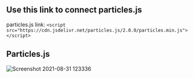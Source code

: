 ## Use this link to connect particles.js
particles.js link:
``<script src="https://cdn.jsdelivr.net/particles.js/2.0.0/particles.min.js"></script>``
## Particles.js
![Screenshot 2021-08-31 123336](https://user-images.githubusercontent.com/88188721/131453891-f26e4189-a419-4250-9761-5cbf8e10116e.png)
